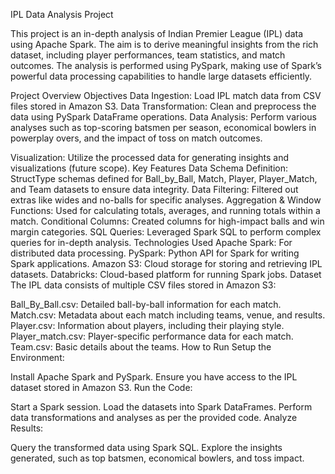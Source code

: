 IPL Data Analysis Project

This project is an in-depth analysis of Indian Premier League (IPL) data using Apache Spark. The aim is to derive meaningful insights from the rich dataset, including player performances, team statistics, and match outcomes. The analysis is performed using PySpark, making use of Spark’s powerful data processing capabilities to handle large datasets efficiently.
 
Project Overview
Objectives
Data Ingestion: Load IPL match data from CSV files stored in Amazon S3.
Data Transformation: Clean and preprocess the data using PySpark DataFrame operations.
Data Analysis: Perform various analyses such as top-scoring batsmen per season, economical bowlers in powerplay overs, and the impact of toss on match outcomes.

Visualization: Utilize the processed data for generating insights and visualizations (future scope).
Key Features
Data Schema Definition: StructType schemas defined for Ball_by_Ball, Match, Player, Player_Match, and Team datasets to ensure data integrity.
Data Filtering: Filtered out extras like wides and no-balls for specific analyses.
Aggregation & Window Functions: Used for calculating totals, averages, and running totals within a match.
Conditional Columns: Created columns for high-impact balls and win margin categories.
SQL Queries: Leveraged Spark SQL to perform complex queries for in-depth analysis.
Technologies Used
Apache Spark: For distributed data processing.
PySpark: Python API for Spark for writing Spark applications.
Amazon S3: Cloud storage for storing and retrieving IPL datasets.
Databricks: Cloud-based platform for running Spark jobs.
Dataset
The IPL data consists of multiple CSV files stored in Amazon S3:

Ball_By_Ball.csv: Detailed ball-by-ball information for each match.
Match.csv: Metadata about each match including teams, venue, and results.
Player.csv: Information about players, including their playing style.
Player_match.csv: Player-specific performance data for each match.
Team.csv: Basic details about the teams.
How to Run
Setup the Environment:

Install Apache Spark and PySpark.
Ensure you have access to the IPL dataset stored in Amazon S3.
Run the Code:

Start a Spark session.
Load the datasets into Spark DataFrames.
Perform data transformations and analyses as per the provided code.
Analyze Results:

Query the transformed data using Spark SQL.
Explore the insights generated, such as top batsmen, economical bowlers, and toss impact.
